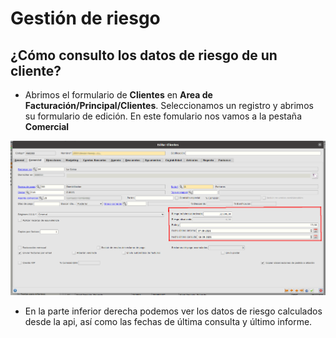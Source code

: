 # Gestión de riesgo

## ¿Cómo consulto los datos de riesgo de un cliente?

* Abrimos el formulario de **Clientes** en **Area de Facturación/Principal/Clientes**. Seleccionamos un registro y abrimos su formulario de edición. En este fomulario nos vamos a la pestaña **Comercial**

![Datos importados](./img/riesgoclientes.png)

* En la parte inferior derecha podemos ver los datos de riesgo calculados desde la api, así como las fechas de última consulta y último informe.